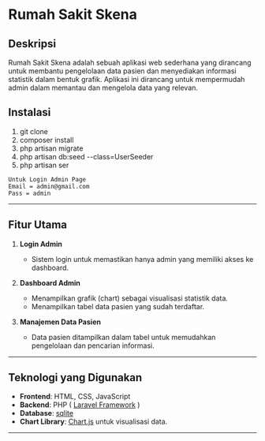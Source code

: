 # Rumah Sakit Skena

## Deskripsi
Rumah Sakit Skena adalah sebuah aplikasi web sederhana yang dirancang untuk membantu pengelolaan data pasien dan menyediakan informasi statistik dalam bentuk grafik. Aplikasi ini dirancang untuk mempermudah admin dalam memantau dan mengelola data yang relevan.


## Instalasi
1. git clone
2. composer install
3. php artisan migrate
4. php artisan db:seed --class=UserSeeder
5. php artisan ser

```
Untuk Login Admin Page
Email = admin@gmail.com
Pass = admin
```

---

## Fitur Utama
1. **Login Admin**
   - Sistem login untuk memastikan hanya admin yang memiliki akses ke dashboard.
   
2. **Dashboard Admin**
   - Menampilkan grafik (chart) sebagai visualisasi statistik data.
   - Menampilkan tabel data pasien yang sudah terdaftar.
   
3. **Manajemen Data Pasien**
   - Data pasien ditampilkan dalam tabel untuk memudahkan pengelolaan dan pencarian informasi.

---

## Teknologi yang Digunakan
- **Frontend**: HTML, CSS, JavaScript
- **Backend**: PHP ( [Laravel Framework](https://laravel.com/) )
- **Database**: [sqlite](https://www.sqlite.org/)
- **Chart Library**: [Chart.js](https://www.chartjs.org/) untuk visualisasi data.

---
